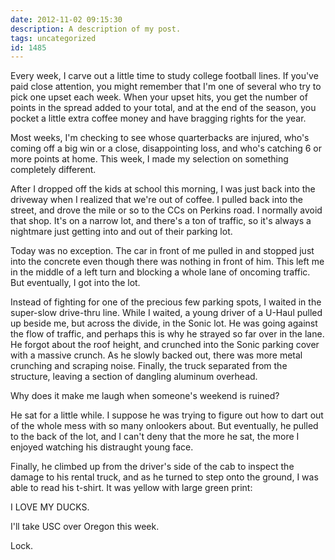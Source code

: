 ```yaml
---
date: 2012-11-02 09:15:30
description: A description of my post.
tags: uncategorized
id: 1485
---
```

Every week, I carve out a little time to study college football lines.  If you've paid close attention, you might remember that I'm one of several who try to pick one upset each week.  When your upset hits, you get the number of points in the spread added to your total, and at the end of the season, you pocket a little extra coffee money and have bragging rights for the year.

Most weeks, I'm checking to see whose quarterbacks are injured, who's coming off a big win or a close, disappointing loss, and who's catching 6 or more points at home.  This week, I made my selection on something completely different.
<!--more-->
After I dropped off the kids at school this morning, I was just back into the driveway when I realized that we're out of coffee.  I pulled back into the street, and drove the mile or so to the CCs on Perkins road.  I normally avoid that shop.  It's on a narrow lot, and there's a ton of traffic, so it's always a nightmare just getting into and out of their parking lot.

Today was no exception.  The car in front of me pulled in and stopped just into the concrete even though there was nothing in front of him.  This left me in the middle of a left turn and blocking a whole lane of oncoming traffic.  But eventually, I got into the lot.

Instead of fighting for one of the precious few parking spots, I waited in the super-slow drive-thru line.  While I waited, a young driver of a U-Haul pulled up beside me, but across the divide, in the Sonic lot.  He was going against the flow of traffic, and perhaps this is why he strayed so far over in the lane.  He forgot about the roof height, and crunched into the Sonic parking cover with a massive crunch.  As he slowly backed out, there was more metal crunching and scraping noise.  Finally, the truck separated from the structure, leaving a section of dangling aluminum overhead.  

Why does it make me laugh when someone's weekend is ruined?

He sat for a little while.  I suppose he was trying to figure out how to dart out of the whole mess with so many onlookers about.  But eventually, he pulled to the back of the lot, and I can't deny that the more he sat, the more I enjoyed watching his distraught young face.

Finally, he climbed up from the driver's side of the cab to inspect the damage to his rental truck, and as he turned to step onto the ground, I was able to read his t-shirt.  It was yellow with large green print:  

I LOVE MY DUCKS.

I'll take USC over Oregon this week.

Lock.